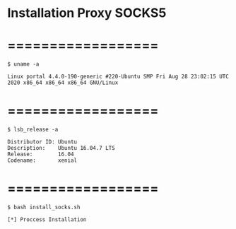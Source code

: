 # Installation Proxy SOCKS5


# ==================
```
$ uname -a
```

```
Linux portal 4.4.0-190-generic #220-Ubuntu SMP Fri Aug 28 23:02:15 UTC 2020 x86_64 x86_64 x86_64 GNU/Linux
```
# ==================
```
$ lsb_release -a

```

```
Distributor ID: Ubuntu
Description:    Ubuntu 16.04.7 LTS
Release:        16.04
Codename:       xenial
```
# ==================
```
$ bash install_socks.sh
```

```
[*] Proccess Installation
```

